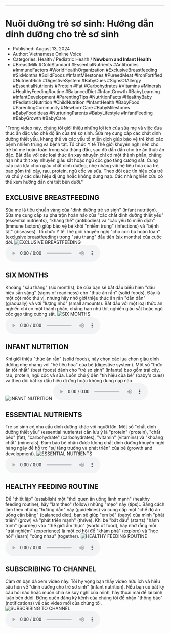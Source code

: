 
---

# Nuôi dưỡng trẻ sơ sinh: Hướng dẫn dinh dưỡng cho trẻ sơ sinh

- Published: August 13, 2024
- Author: Vietnamese Online Voice
- Categories: Health / Pediatric Health / **Newborn and Infant Health**
- #BreastMilk #GoldStandard #EssentialNutrients #Antibodies #ImmuneFactors #WorldHealthOrganization #ExclusiveBreastfeeding #SixMonths #SolidFoods #InfantMilestones #PureedMeat #IronFortified #NutrientRich #DigestiveSystem #BabyCues #SignsOfAllergy #EssentialNutrients #Protein #Fat #Carbohydrates #Vitamins #Minerals #HealthyFeedingRoutine #BalancedDiet #InfantGrowth #BabyLearning #InfantDevelopment #ParentingTips #NutritionFacts #HealthyBaby #PediatricNutrition #ChildNutrition #InfantHealth #BabyFood #ParentingCommunity #NewbornCare #BabyMilestones #BabyFoodIdeas #NurturingParents #BabyLifestyle #InfantFeeding #BabyGrowth #BabyCare

"Trong video này, chúng tôi giới thiệu những lợi ích của sữa mẹ và việc đưa thức ăn đặc vào chế độ ăn của trẻ sơ sinh. Sữa mẹ cung cấp các chất dinh dưỡng thiết yếu, kháng thể và các yếu tố miễn dịch giúp bảo vệ trẻ khỏi các bệnh nhiễm trùng và bệnh tật. Tổ chức Y tế Thế giới khuyến nghị nên cho trẻ bú mẹ hoàn toàn trong sáu tháng đầu, sau đó dần dần cho trẻ ăn thức ăn đặc. Bắt đầu với các loại thức ăn xay nhuyễn chỉ có một thành phần, chẳng hạn như thịt xay nhuyễn giàu sắt hoặc ngũ cốc gạo tăng cường sắt. Cung cấp các lựa chọn giàu chất dinh dưỡng, nhẹ nhàng với hệ tiêu hóa của trẻ, bao gồm trái cây, rau, protein, ngũ cốc và sữa. Theo dõi các tín hiệu của trẻ và chú ý các dấu hiệu dị ứng hoặc không dung nạp. Các nhà nghiên cứu có thể xem hướng dẫn chi tiết bên dưới."


## EXCLUSIVE BREASTFEEDING

Sữa mẹ là tiêu chuẩn vàng của "dinh dưỡng trẻ sơ sinh" (infant nutrition). Sữa mẹ cung cấp sự pha trộn hoàn hảo của "các chất dinh dưỡng thiết yếu" (essential nutrients), "kháng thể" (antibodies) và "các yếu tố miễn dịch" (immune factors) giúp bảo vệ bé khỏi "nhiễm trùng" (infections) và "bệnh tật" (diseases). Tổ chức Y tế Thế giới khuyến nghị "cho con bú hoàn toàn" (exclusive breastfeeding) trong "sáu tháng" đầu tiên (six months) của cuộc đời.
![EXCLUSIVE BREASTFEEDING](https://http-archiver-apis-production-80.schnworks.com/storage/images/transitions/2024-08-13/transition--19857243443-Montserrat-Medium-512DA8.jpg)
<audio controls>
    <source src="https://http-archiver-apis-production-80.schnworks.com/storage/storage/audio/file-10767055746.mp3" type="audio/mpeg">
</audio>



## SIX MONTHS

Khoảng "sáu tháng" (six months), bé của bạn sẽ bắt đầu biểu hiện "dấu hiệu sẵn sàng" (signs of readiness) cho "thức ăn rắn" (solid foods). Đây là một cột mốc thú vị, nhưng hãy nhớ giới thiệu thức ăn rắn "dần dần" (gradually) và với "lượng nhỏ" (small amounts). Bắt đầu với một loại thức ăn nghiền chỉ có một thành phần, chẳng hạn như thịt nghiền giàu sắt hoặc ngũ cốc gạo tăng cường sắt.
![SIX MONTHS](https://http-archiver-apis-production-80.schnworks.com/storage/images/transitions/2024-08-13/transition-19016601532-Montserrat-Regular-1A237E.jpg)
<audio controls>
    <source src="https://http-archiver-apis-production-80.schnworks.com/storage/storage/audio/file-10553540455.mp3" type="audio/mpeg">
</audio>



## INFANT NUTRITION

Khi giới thiệu "thức ăn rắn" (solid foods), hãy chọn các lựa chọn giàu dinh dưỡng nhẹ nhàng với "hệ tiêu hóa" của bé (digestive system). Một số "thức ăn tốt nhất" (best foods) dành cho "trẻ sơ sinh" (infants) bao gồm trái cây, rau, protein, ngũ cốc và sữa. Luôn chú ý đến "tín hiệu của bé" (baby's cues) và theo dõi bất kỳ dấu hiệu dị ứng hoặc không dung nạp nào.
![INFANT NUTRITION](https://http-archiver-apis-production-80.schnworks.com/storage/images/transitions/2024-08-13/transition--13899633308-Montserrat-Black-1A237E.jpg)
<audio controls>
    <source src="https://http-archiver-apis-production-80.schnworks.com/storage/storage/audio/file-26157626675.mp3" type="audio/mpeg">
</audio>



## ESSENTIAL NUTRIENTS

Trẻ sơ sinh có nhu cầu dinh dưỡng khác với người lớn. Một số "chất dinh dưỡng thiết yếu" (essential nutrients) cần lưu ý là "protein" (protein), "chất béo" (fat), "carbohydrate" (carbohydrates), "vitamin" (vitamins) và "khoáng chất" (minerals). Đảm bảo bé nhận được lượng chất dinh dưỡng khuyến nghị hàng ngày để hỗ trợ "sự tăng trưởng và phát triển" của bé (growth and development).
![ESSENTIAL NUTRIENTS](https://http-archiver-apis-production-80.schnworks.com/storage/images/transitions/2024-08-13/transition--18481770784-Montserrat-SemiBold-303F9F.jpg)
<audio controls>
    <source src="https://http-archiver-apis-production-80.schnworks.com/storage/storage/audio/file-10581448423.mp3" type="audio/mpeg">
</audio>



## HEALTHY FEEDING ROUTINE

Để "thiết lập" (establish) một "thói quen ăn uống lành mạnh" (healthy feeding routine), hãy "làm theo" (follow) những "mẹo" này (tips):. Bằng cách làm theo những "hướng dẫn" này (guidelines) và cung cấp một "chế độ ăn uống cân bằng" (balanced diet), bạn sẽ giúp "em bé" (baby) của mình "phát triển" (grow) và "phát triển mạnh" (thrive). Khi bé "bắt đầu" (starts) "hành trình" (journey) vào "thế giới ẩm thực" (world of food), hãy nhớ rằng mỗi "trải nghiệm" (experience) là một cơ hội để "khám phá" (explore) và "học hỏi" (learn) "cùng nhau" (together).
![HEALTHY FEEDING ROUTINE](https://http-archiver-apis-production-80.schnworks.com/storage/images/transitions/2024-08-13/transition-4267358891-Montserrat-Medium-4A148C.jpg)
<audio controls>
    <source src="https://http-archiver-apis-production-80.schnworks.com/storage/storage/audio/file-18295957989.mp3" type="audio/mpeg">
</audio>



## SUBSCRIBING TO CHANNEL

Cảm ơn bạn đã xem video này. Tôi hy vọng bạn thấy video hữu ích và hiểu sâu hơn về "dinh dưỡng cho trẻ sơ sinh" (infant nutrition). Nếu bạn có bất kỳ câu hỏi nào hoặc muốn chia sẻ suy nghĩ của mình, hãy thoải mái để lại bình luận bên dưới. Đừng quên đăng ký kênh của chúng tôi để nhận "thông báo" (notifications) về các video mới của chúng tôi.
![SUBSCRIBING TO CHANNEL](https://http-archiver-apis-production-80.schnworks.com/storage/images/transitions/2024-08-13/transition-21683046449-Montserrat-Black-7B1FA2.jpg)
<audio controls>
    <source src="https://http-archiver-apis-production-80.schnworks.com/storage/storage/audio/file-7371944100.mp3" type="audio/mpeg">
</audio>

